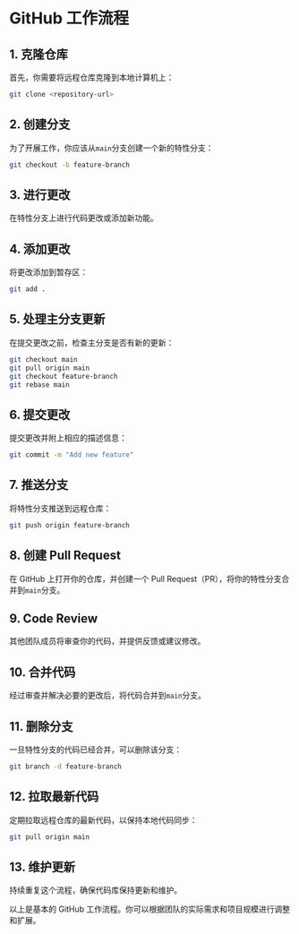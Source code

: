 # GitHub 工作流程

## 1. 克隆仓库

首先，你需要将远程仓库克隆到本地计算机上：

```bash
git clone <repository-url>
```

## 2. 创建分支

为了开展工作，你应该从`main`分支创建一个新的特性分支：

```bash
git checkout -b feature-branch
```

## 3. 进行更改

在特性分支上进行代码更改或添加新功能。

## 4. 添加更改

将更改添加到暂存区：

```bash
git add .
```

## 5. 处理主分支更新

在提交更改之前，检查主分支是否有新的更新：

```bash
git checkout main
git pull origin main
git checkout feature-branch
git rebase main
```

## 6. 提交更改

提交更改并附上相应的描述信息：

```bash
git commit -m "Add new feature"
```

## 7. 推送分支

将特性分支推送到远程仓库：

```bash
git push origin feature-branch
```

## 8. 创建 Pull Request

在 GitHub 上打开你的仓库，并创建一个 Pull Request（PR），将你的特性分支合并到`main`分支。

## 9. Code Review

其他团队成员将审查你的代码，并提供反馈或建议修改。

## 10. 合并代码

经过审查并解决必要的更改后，将代码合并到`main`分支。

## 11. 删除分支

一旦特性分支的代码已经合并，可以删除该分支：

```bash
git branch -d feature-branch
```

## 12. 拉取最新代码

定期拉取远程仓库的最新代码，以保持本地代码同步：

```bash
git pull origin main
```

## 13. 维护更新

持续重复这个流程，确保代码库保持更新和维护。

以上是基本的 GitHub 工作流程。你可以根据团队的实际需求和项目规模进行调整和扩展。